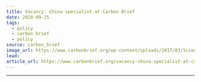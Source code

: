 ```yaml
---
title: Vacancy: China specialist at Carbon Brief
date: 2020-09-25
tags: 
  - policy
  - carbon brief
  - policy
source: carbon_brief
image_url: https://www.carbonbrief.org/wp-content/uploads/2017/03/Science-Writer-Vacancy-hero-107x71.jpg
lead: 
article_url: https://www.carbonbrief.org/vacancy-china-specialist-at-carbon-brief
---
```


---
